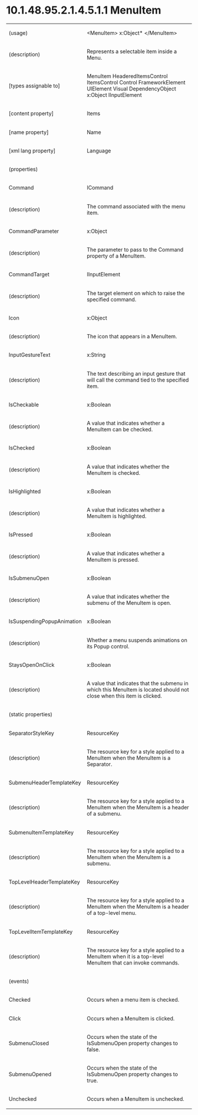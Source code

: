 <html dir="LTR" xmlns:mshelp="http://msdn.microsoft.com/mshelp" xmlns:ddue="http://ddue.schemas.microsoft.com/authoring/2003/5" xmlns:xlink="http://www.w3.org/1999/xlink" xmlns:tool="http://www.microsoft.com/tooltip"><body><input type="hidden" id="userDataCache" class="userDataStyle"><input type="hidden" id="hiddenScrollOffset"><img id="dropDownImage" style="display:none; height:0; width:0;" src="../local/drpdown.gif"><img id="dropDownHoverImage" style="display:none; height:0; width:0;" src="../local/drpdown_orange.gif"><img id="collapseImage" style="display:none; height:0; width:0;" src="../local/collapse.gif"><img id="expandImage" style="display:none; height:0; width:0;" src="../local/exp.gif"><img id="collapseAllImage" style="display:none; height:0; width:0;" src="../local/collall.gif"><img id="expandAllImage" style="display:none; height:0; width:0;" src="../local/expall.gif"><img id="copyImage" style="display:none; height:0; width:0;" src="../local/copycode.gif"><img id="copyHoverImage" style="display:none; height:0; width:0;" src="../local/copycodeHighlight.gif"><div id="header"><h1 class="heading">10.1.48.95.2.1.4.5.1.1 MenuItem</h1></div><div id="mainSection"><div id="mainBody"><div id="allHistory" class="saveHistory" onsave="saveAll()" onload="loadAll()"></div>
			<div id="sectionSection0" class="section" name="collapseableSection"><content xmlns="http://ddue.schemas.microsoft.com/authoring/2003/5" xmlns:wsd="http://wsdev.schemas.microsoft.com/authoring/2008/2" xmlns:msxsl="urn:schemas-microsoft-com:xslt" xmlns:script="urn:script" xmlns:build="urn:build">
				</content></div><div id="sectionSection1" class="section" name="collapseableSection"><content xmlns="http://ddue.schemas.microsoft.com/authoring/2003/5" xmlns:wsd="http://wsdev.schemas.microsoft.com/authoring/2008/2" xmlns:msxsl="urn:schemas-microsoft-com:xslt" xmlns:script="urn:script" xmlns:build="urn:build">
					<p xmlns=""><b></b></p><table class="ProtocolAuthoredTable" xmlns=""><tr>
								<td>
									<p>(usage)</p>
								</td>
								<td>
									<p>&lt;MenuItem&gt; x:Object* &lt;/MenuItem&gt;</p>
								</td>
							</tr><tr>
							<td>
								<p>(description)</p>
							</td>
							<td>
								<p>Represents a selectable item inside a Menu.</p>
							</td>
						</tr><tr>
							<td>
								<p>[types assignable to]</p>
							</td>
							<td>
								<p>MenuItem HeaderedItemsControl ItemsControl Control FrameworkElement UIElement Visual DependencyObject x:Object IInputElement</p>
							</td>
						</tr><tr>
							<td>
								<p>[content property]</p>
							</td>
							<td>
								<p>Items</p>
							</td>
						</tr><tr>
							<td>
								<p>[name property]</p>
							</td>
							<td>
								<p>Name</p>
							</td>
						</tr><tr>
							<td>
								<p>[xml lang property]</p>
							</td>
							<td>
								<p>Language</p>
							</td>
						</tr><tr>
							<td>
								<p>(properties)</p>
							</td>
							<td>
							</td>
						</tr><tr>
							<td>
								<p>Command</p>
							</td>
							<td>
								<p>ICommand</p>
							</td>
						</tr><tr>
							<td>
								<p>(description)</p>
							</td>
							<td>
								<p>The command associated with the menu item.</p>
							</td>
						</tr><tr>
							<td>
								<p>CommandParameter</p>
							</td>
							<td>
								<p>x:Object</p>
							</td>
						</tr><tr>
							<td>
								<p>(description)</p>
							</td>
							<td>
								<p>The parameter to pass to the Command property of a MenuItem.</p>
							</td>
						</tr><tr>
							<td>
								<p>CommandTarget</p>
							</td>
							<td>
								<p>IInputElement</p>
							</td>
						</tr><tr>
							<td>
								<p>(description)</p>
							</td>
							<td>
								<p>The target element on which to raise the specified command.</p>
							</td>
						</tr><tr>
							<td>
								<p>Icon</p>
							</td>
							<td>
								<p>x:Object</p>
							</td>
						</tr><tr>
							<td>
								<p>(description)</p>
							</td>
							<td>
								<p>The icon that appears in a MenuItem.</p>
							</td>
						</tr><tr>
							<td>
								<p>InputGestureText</p>
							</td>
							<td>
								<p>x:String</p>
							</td>
						</tr><tr>
							<td>
								<p>(description)</p>
							</td>
							<td>
								<p>The text describing an input gesture that will call the command tied to the specified item.</p>
							</td>
						</tr><tr>
							<td>
								<p>IsCheckable</p>
							</td>
							<td>
								<p>x:Boolean</p>
							</td>
						</tr><tr>
							<td>
								<p>(description)</p>
							</td>
							<td>
								<p>A value that indicates whether a MenuItem can be checked.</p>
							</td>
						</tr><tr>
							<td>
								<p>IsChecked</p>
							</td>
							<td>
								<p>x:Boolean</p>
							</td>
						</tr><tr>
							<td>
								<p>(description)</p>
							</td>
							<td>
								<p>A value that indicates whether the MenuItem is checked.</p>
							</td>
						</tr><tr>
							<td>
								<p>IsHighlighted</p>
							</td>
							<td>
								<p>x:Boolean</p>
							</td>
						</tr><tr>
							<td>
								<p>(description)</p>
							</td>
							<td>
								<p>A value that indicates whether a MenuItem is highlighted.</p>
							</td>
						</tr><tr>
							<td>
								<p>IsPressed</p>
							</td>
							<td>
								<p>x:Boolean</p>
							</td>
						</tr><tr>
							<td>
								<p>(description)</p>
							</td>
							<td>
								<p>A value that indicates whether a MenuItem is pressed.</p>
							</td>
						</tr><tr>
							<td>
								<p>IsSubmenuOpen</p>
							</td>
							<td>
								<p>x:Boolean</p>
							</td>
						</tr><tr>
							<td>
								<p>(description)</p>
							</td>
							<td>
								<p>A value that indicates whether the submenu of the MenuItem is open.</p>
							</td>
						</tr><tr>
							<td>
								<p>IsSuspendingPopupAnimation</p>
							</td>
							<td>
								<p>x:Boolean</p>
							</td>
						</tr><tr>
							<td>
								<p>(description)</p>
							</td>
							<td>
								<p>Whether a menu suspends animations on its Popup control.</p>
							</td>
						</tr><tr>
							<td>
								<p>StaysOpenOnClick</p>
							</td>
							<td>
								<p>x:Boolean</p>
							</td>
						</tr><tr>
							<td>
								<p>(description)</p>
							</td>
							<td>
								<p>A value that indicates that the submenu in which this MenuItem is located should not close when this item is clicked.</p>
							</td>
						</tr><tr>
							<td>
								<p>(static properties)</p>
							</td>
							<td>
							</td>
						</tr><tr>
							<td>
								<p>SeparatorStyleKey</p>
							</td>
							<td>
								<p>ResourceKey</p>
							</td>
						</tr><tr>
							<td>
								<p>(description)</p>
							</td>
							<td>
								<p>The resource key for a style applied to a MenuItem when the MenuItem is a Separator.</p>
							</td>
						</tr><tr>
							<td>
								<p>SubmenuHeaderTemplateKey</p>
							</td>
							<td>
								<p>ResourceKey</p>
							</td>
						</tr><tr>
							<td>
								<p>(description)</p>
							</td>
							<td>
								<p>The resource key for a style applied to a MenuItem when the MenuItem is a header of a submenu.</p>
							</td>
						</tr><tr>
							<td>
								<p>SubmenuItemTemplateKey</p>
							</td>
							<td>
								<p>ResourceKey</p>
							</td>
						</tr><tr>
							<td>
								<p>(description)</p>
							</td>
							<td>
								<p>The resource key for a style applied to a MenuItem when the MenuItem is a submenu.</p>
							</td>
						</tr><tr>
							<td>
								<p>TopLevelHeaderTemplateKey</p>
							</td>
							<td>
								<p>ResourceKey</p>
							</td>
						</tr><tr>
							<td>
								<p>(description)</p>
							</td>
							<td>
								<p>The resource key for a style applied to a MenuItem when the MenuItem is a header of a top-level menu.</p>
							</td>
						</tr><tr>
							<td>
								<p>TopLevelItemTemplateKey</p>
							</td>
							<td>
								<p>ResourceKey</p>
							</td>
						</tr><tr>
							<td>
								<p>(description)</p>
							</td>
							<td>
								<p>The resource key for a style applied to a MenuItem when it is a top-level MenuItem that can invoke commands.</p>
							</td>
						</tr><tr>
							<td>
								<p>(events)</p>
							</td>
							<td>
							</td>
						</tr><tr>
							<td>
								<p>Checked</p>
							</td>
							<td>
								<p>Occurs when a menu item is checked.</p>
							</td>
						</tr><tr>
							<td>
								<p>Click</p>
							</td>
							<td>
								<p>Occurs when a MenuItem is clicked.</p>
							</td>
						</tr><tr>
							<td>
								<p>SubmenuClosed</p>
							</td>
							<td>
								<p>Occurs when the state of the IsSubmenuOpen property changes to false.</p>
							</td>
						</tr><tr>
							<td>
								<p>SubmenuOpened</p>
							</td>
							<td>
								<p>Occurs when the state of the IsSubmenuOpen property changes to true.</p>
							</td>
						</tr><tr>
							<td>
								<p>Unchecked</p>
							</td>
							<td>
								<p>Occurs when a MenuItem is unchecked.</p>
							</td>
						</tr></table>
				</content></div><!--[if gte IE 5]>
			<tool:tip element="languageFilterToolTip" avoidmouse="false"/>
		<![endif]--></div><a name="feedback"></a><span></span></div></body></html>